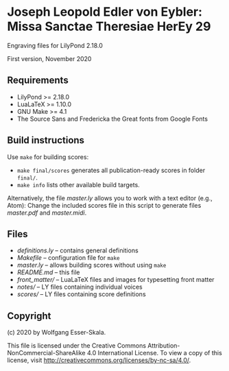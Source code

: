 # Joseph Leopold Edler von Eybler: Missa Sanctae Theresiae HerEy 29

Engraving files for LilyPond 2.18.0

First version, November 2020


## Requirements

* LilyPond >= 2.18.0
* LuaLaTeX >= 1.10.0
* GNU Make >= 4.1
* The Source Sans and Fredericka the Great fonts from Google Fonts


## Build instructions

Use `make` for building scores:
* `make final/scores` generates all publication-ready scores in folder `final/`.
* `make info` lists other available build targets.

Alternatively, the file *master.ly* allows you to work with a text editor (e.g., Atom):
Change the included scores file in this script to generate files *master.pdf* and *master.midi*.


## Files

* *definitions.ly* – contains general definitions
* *Makefile* – configuration file for `make`
* *master.ly* – allows building scores without using `make`
* *README.md* – this file
* *front_matter/* – LuaLaTeX files and images for typesetting front matter
* *notes/* – LY files containing individual voices
* *scores/* – LY files containing score definitions


## Copyright

(c) 2020 by Wolfgang Esser-Skala.

This file is licensed under the Creative Commons Attribution-NonCommercial-ShareAlike 4.0 International License.
To view a copy of this license, visit http://creativecommons.org/licenses/by-nc-sa/4.0/.
